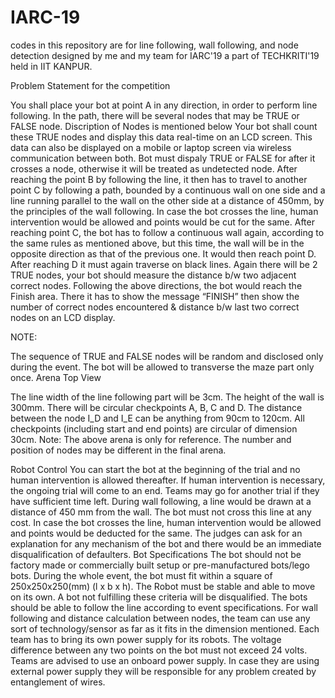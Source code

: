 # IARC-19

codes in this repository are for line following, wall following, and node detection designed by me and my team for IARC'19 a part of TECHKRITI'19 held in IIT KANPUR.

Problem Statement for the competition
 

You shall place your bot at point A in any direction, in order to perform line following.
In the path, there will be several nodes that may be TRUE or FALSE node. Discription of Nodes is mentioned below
Your bot shall count these TRUE nodes and display this data real-time on an LCD screen. This data can also be displayed on a mobile or laptop screen via wireless communication between both.
Bot must dispaly TRUE or FALSE for after it crosses a node, otherwise it will be treated as undetected node.
After reaching the point B by following the line, it then has to travel to another point C by following a path, bounded by a continuous wall on one side and a line running parallel to the wall on the other side at a distance of 450mm, by the principles of the wall following. In case the bot crosses the line, human intervention would be allowed and points would be cut for the same.
After reaching point C, the bot has to follow a continuous wall again, according to the same rules as mentioned above, but this time, the wall will be in the opposite direction as that of the previous one. It would then reach point D.
After reaching D it must again traverse on black lines.
Again there will be 2 TRUE nodes, your bot should measure the distance b/w two adjacent correct nodes.
Following the above directions, the bot would reach the Finish area. There it has to show the message “FINISH” then show the number of correct nodes encountered & distance b/w last two correct nodes on an LCD display.
 

NOTE:

The sequence of TRUE and FALSE nodes will be random and disclosed only during the event.
The bot will be allowed to transverse the maze part only once.
Arena
Top View

The line width of the line following part will be 3cm.
The height of the wall is 300mm.
There will be circular checkpoints A, B, C and D.
The distance between the node I_D and I_E can be anything from 90cm to 120cm.
All checkpoints (including start and end points) are circular of dimension 30cm.
Note:  The above arena is only for reference. The number and position of nodes may be different in the final arena.

Robot Control
You can start the bot at the beginning of the trial and no human intervention is allowed thereafter. If human intervention is necessary, the ongoing trial will come to an end. Teams may go for another trial if they have sufficient time left.
During wall following, a line would be drawn at a distance of 450 mm from the wall. The bot must not cross this line at any cost. In case the bot crosses the line, human intervention would be allowed and points would be deducted for the same.
The judges can ask for an explanation for any mechanism of the bot and there would be an immediate disqualification of defaulters.
Bot Specifications
​​​​​​​The bot should not be factory made or commercially built setup or pre-manufactured bots/lego bots.
During the whole event, the bot must fit within a square of 250x250x250(mm) (l x b x h).
The Robot must be stable and able to move on its own. A bot not fulfilling these criteria will be disqualified.
The bots should be able to follow the line according to event specifications.
For wall following and distance calculation between nodes, the team can use any sort of technology/sensor as far as it fits in the dimension mentioned.
Each team has to bring its own power supply for its robots. The voltage difference between any two points on the bot must not exceed 24 volts.
Teams are advised to use an onboard power supply. In case they are using external power supply they will be responsible for any problem created by entanglement of wires.
